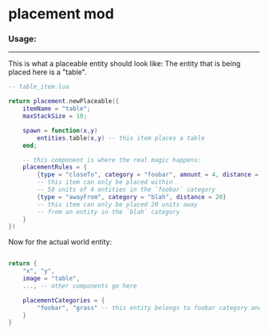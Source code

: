 
# placement mod

### Usage:

-----------------------------


This is what a placeable entity should look like:
The entity that is being placed here is a "table".
```lua
-- table_item.lua

return placement.newPlaceable({
    itemName = "table";
    maxStackSize = 10;

    spawn = function(x,y)
        entities.table(x,y) -- this item places a table
    end;

    -- this component is where the real magic happens:
    placementRules = {
        {type = "closeTo", category = "foobar", amount = 4, distance = 50} 
        -- this item can only be placed within 
        -- 50 units of 4 entities in the `foobar` category
        {type = "awayFrom", category = "blah", distance = 20}
        -- this item can only be placed 20 units away 
        -- from an entity in the `blah` category
    }
})

```



Now for the actual world entity:
```lua

return {
    "x", "y",
    image = "table",
    ..., -- other components go here

    placementCategories = {
        "foobar", "grass" -- this entity belongs to foobar category and grass category.
    }
}

```
